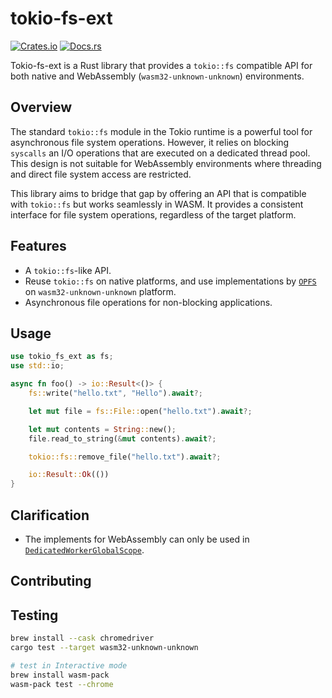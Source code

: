 # tokio-fs-ext

[![Crates.io](https://img.shields.io/crates/v/tokio-fs-ext.svg)](https://crates.io/crates/tokio-fs-ext)
[![Docs.rs](https://docs.rs/tokio-fs-ext/badge.svg)](https://docs.rs/tokio-fs-ext)

Tokio-fs-ext is a Rust library that provides a `tokio::fs` compatible API for both native and WebAssembly (`wasm32-unknown-unknown`) environments.

## Overview

The standard `tokio::fs` module in the Tokio runtime is a powerful tool for asynchronous file system operations. However, it relies on blocking `syscalls` an I/O operations that are executed on a dedicated thread pool. This design is not suitable for WebAssembly environments where threading and direct file system access are restricted.

This library aims to bridge that gap by offering an API that is compatible with `tokio::fs` but works seamlessly in WASM. It provides a consistent interface for file system operations, regardless of the target platform.

## Features

- A `tokio::fs`-like API.
- Reuse `tokio::fs` on native platforms, and use implementations by [`OPFS`](https://developer.mozilla.org/en-US/docs/Web/API/File_System_API/Origin_private_file_system) on `wasm32-unknown-unknown` platform.
- Asynchronous file operations for non-blocking applications.

## Usage

```rust
use tokio_fs_ext as fs;
use std::io;

async fn foo() -> io::Result<()> {
    fs::write("hello.txt", "Hello").await?;

    let mut file = fs::File::open("hello.txt").await?;

    let mut contents = String::new();
    file.read_to_string(&mut contents).await?;

    tokio::fs::remove_file("hello.txt").await?;

    io::Result::Ok(())
}
```

## Clarification

- The implements for WebAssembly can only be used in [`DedicatedWorkerGlobalScope`](https://developer.mozilla.org/en-US/docs/Web/API/DedicatedWorkerGlobalScope).

## Contributing

## Testing

```bash
brew install --cask chromedriver
cargo test --target wasm32-unknown-unknown

# test in Interactive mode
brew install wasm-pack
wasm-pack test --chrome
```
